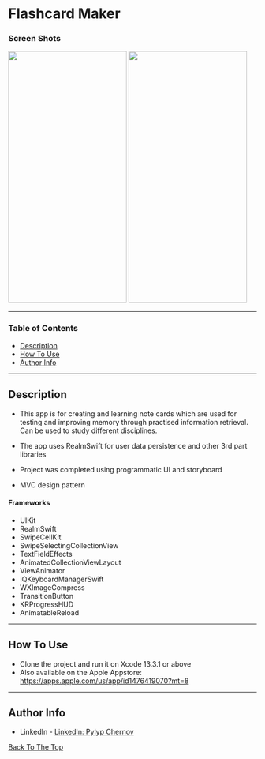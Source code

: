 
# Flashcard Maker

### Screen Shots

<img src="https://user-images.githubusercontent.com/45902091/169403780-5149df02-03ae-44df-b08d-ce9188c00a55.PNG" width="240" height="510">
<img src="https://user-images.githubusercontent.com/45902091/169403883-b68b4993-49e9-44d1-8fa2-4414aee5cc1f.gif" width="240" height="510">




---

### Table of Contents

- [Description](#description)
- [How To Use](#how-to-use)
- [Author Info](#author-info)

---

## Description

- This app is for creating and learning note cards which are used for testing and improving memory through practised information retrieval. Can be used to study different disciplines.

- The app uses RealmSwift for user data persistence and other 3rd part libraries

- Project was completed using programmatic UI and storyboard

- MVC design pattern

#### Frameworks

- UIKit
- RealmSwift
- SwipeCellKit
- SwipeSelectingCollectionView
- TextFieldEffects
- AnimatedCollectionViewLayout
- ViewAnimator
- IQKeyboardManagerSwift
- WXImageCompress
- TransitionButton
- KRProgressHUD
- AnimatableReload

---

## How To Use

- Clone the project and run it on Xcode 13.3.1 or above
- Also available on the Apple Appstore: https://apps.apple.com/us/app/id1476419070?mt=8
---

## Author Info

- LinkedIn - [LinkedIn: Pylyp Chernov](https://www.linkedin.com/in/pylyp-chernov-7ab4041a2/)

[Back To The Top](#Simple-Flash-Card-Maker )
